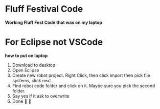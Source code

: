 # Fluff Festival Code
__Working Fluff Fest Code that was on my laptop__
# For Eclipse not VSCode

__how to put on laptop__
1. Download to desktop
2. Open Eclipse
3. Create new robot project. Right Click, then click import then pick file systems, click next. 
4. Find robot code folder and click on it. Maybe sure you pick the second folder. 
5. Say yes if it ask to overwrite
6. Done :clap: :clap:
